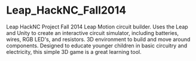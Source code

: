 Leap_HackNC_Fall2014
====================

Leap HackNC Project Fall 2014
Leap Motion circuit builder. Uses the Leap and Unity to create an interactive circuit simulator,
including batteries, wires, RGB LED's, and resistors. 3D environment to build and move around 
components.
Designed to educate younger children in basic circuitry and electricity, this simple 3D game 
is a great learning tool. 
